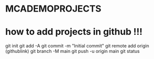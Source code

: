 # MCADEMOPROJECTS
# how to add projects in github !!!
git init
git add -A
git commit -m "Initial commit"
git remote add origin (githublink)
git branch -M main
git push -u origin main
git status